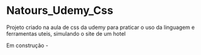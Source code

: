 # Natours_Udemy_Css
Projeto criado na aula de css da udemy para praticar o uso da linguagem e ferramentas uteis, simulando o site de um hotel 

Em construção -
